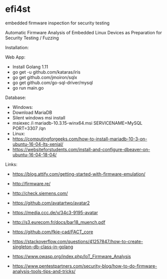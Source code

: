 # efi4st
embedded firmware inspection for security testing

Automatic Firmware Analysis of Embedded Linux Devices as Preparation for Security Testing / Fuzzing


Installation:

Web App:
- Install Golang 1.11
- go get -u github.com/kataras/iris
- go get github.com/jmoiron/sqlx
- go get github.com/go-sql-driver/mysql
- go run main.go

Database: 
- Windows:
- Download MariaDB 
- Silent windows msi install
- msiexec /i mariadb-10.3.15-winx64.msi SERVICENAME=MySQL PORT=3307 /qn
- Linux:
- https://computingforgeeks.com/how-to-install-mariadb-10-3-on-ubuntu-16-04-lts-xenial/
- https://websiteforstudents.com/install-and-configure-dbeaver-on-ubuntu-16-04-18-04/


Links:
- https://blog.attify.com/getting-started-with-firmware-emulation/
- http://firmware.re/
- http://check.siemens.com/
- https://github.com/avatartwo/avatar2
- https://media.ccc.de/v/34c3-9195-avatar
- http://s3.eurecom.fr/docs/bar18_muench.pdf
- https://github.com/fkie-cad/FACT_core

- https://stackoverflow.com/questions/41257847/how-to-create-singleton-db-class-in-golang

- https://www.owasp.org/index.php/IoT_Firmware_Analysis
- https://www.pentestpartners.com/security-blog/how-to-do-firmware-analysis-tools-tips-and-tricks/